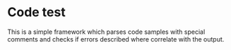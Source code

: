 # Code test

This is a simple framework which parses code samples with special comments 
and checks if errors described where correlate with the output.
